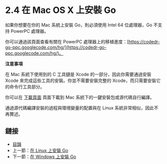 # 2.4 在 Mac OS X 上安裝 Go

如果你想要在你的 Mac 系統上安裝 Go，則必須使用 Intel 64 位處理器，Go 不支持 PowerPC 處理器。

你可以通過該頁面查看有關在 PowerPC 處理器上的移植進度：[https://codedr-go-ppc.googlecode.com/hg/](https://codedr-go-ppc.googlecode.com/hg/)。

**注意事項**

在 Mac 系統下使用到的 C 工具鏈是 Xcode 的一部分，因此你需要通過安裝 Xcode 來完成這些工具的安裝。你並不需要安裝完整的 Xcode，而只需要安裝它的命令行工具部分。

你可以在 [下載頁面](http://golang.org/dl/) 頁面下載到 Mac 系統下的一鍵安裝包或源代碼自行編譯。

通過源代碼編譯安裝的過程與環境變量的配置與在 Linux 系統非常相似，因此不再贅述。

## 鏈接

- [目錄](directory.md)
- 上一節：[在 Linux 上安裝 Go](02.3.md)
- 下一節：[在 Windows 上安裝 Go](02.5.md)

